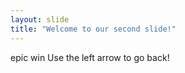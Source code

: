 ```yaml
---
layout: slide
title: "Welcome to our second slide!"
---
```

epic win
Use the left arrow to go back!
